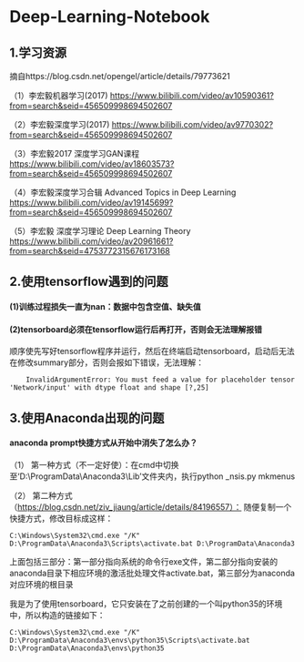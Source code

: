 # Deep-Learning-Notebook

## 1.学习资源

摘自https://blog.csdn.net/opengel/article/details/79773621

（1）李宏毅机器学习(2017)
https://www.bilibili.com/video/av10590361?from=search&seid=456509998694502607

（2）李宏毅深度学习(2017)
https://www.bilibili.com/video/av9770302?from=search&seid=456509998694502607

（3）李宏毅2017 深度学习GAN课程
https://www.bilibili.com/video/av18603573?from=search&seid=456509998694502607

（4）李宏毅深度学习合辑 Advanced Topics in Deep Learning
https://www.bilibili.com/video/av19145699?from=search&seid=456509998694502607

（5）李宏毅 深度学习理论 Deep Learning Theory
https://www.bilibili.com/video/av20961661?from=search&seid=4753772315676173168

## 2.使用tensorflow遇到的问题
#### (1)训练过程损失一直为nan：数据中包含空值、缺失值

#### (2)tensorboard必须在tensorflow运行后再打开，否则会无法理解报错
顺序使先写好tensorflow程序并运行，然后在终端启动tensorboard，启动后无法在修改summary部分，否则会报如下错误，无法理解：

        InvalidArgumentError: You must feed a value for placeholder tensor 'Network/input' with dtype float and shape [?,25]

## 3.使用Anaconda出现的问题
#### anaconda prompt快捷方式从开始中消失了怎么办？
（1） 第一种方式（不一定好使）：在cmd中切换至‘D:\ProgramData\Anaconda3\Lib’文件夹内，执行python _nsis.py mkmenus 

（2） 第二种方式（https://blog.csdn.net/ziv_jiaung/article/details/84196557）：
随便复制一个快捷方式，修改目标成这样：  

    C:\Windows\System32\cmd.exe "/K" D:\ProgramData\Anaconda3\Scripts\activate.bat D:\ProgramData\Anaconda3  

上面包括三部分：第一部分指向系统的命令行exe文件，第二部分指向安装的anaconda目录下相应环境的激活批处理文件activate.bat，第三部分为anaconda对应环境的根目录

我是为了使用tensorboard，它只安装在了之前创建的一个叫python35的环境中，所以构造的链接如下：

    C:\Windows\System32\cmd.exe "/K" D:\ProgramData\Anaconda3\envs\python35\Scripts\activate.bat D:\ProgramData\Anaconda3\envs\python35



